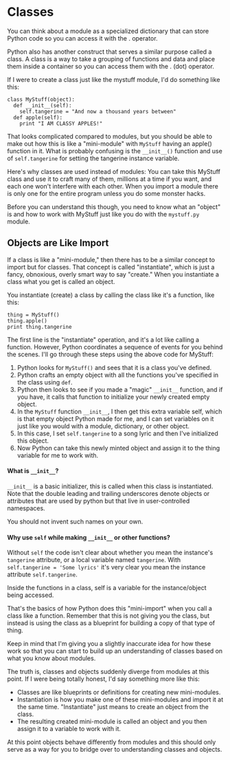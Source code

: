 # Classes

You can think about a module as a specialized dictionary that can store Python code so you can access it with the . operator.

Python also has another construct that serves a similar purpose called a class. A class is a way to take a grouping of functions and data and place them inside a container so you can access them with the . (dot) operator.

If I were to create a class just like the mystuff module, I'd do something like this:

    class MyStuff(object):
      def __init__(self):
        self.tangerine = "And now a thousand years between"
      def apple(self):
        print "I AM CLASSY APPLES!"

That looks complicated compared to modules, but you should be able to make out how this is like a "mini-module" with `MyStuff` having an apple() function in it. What is probably confusing is the `__init__()` function and use of `self.tangerine` for setting the tangerine instance variable.

Here's why classes are used instead of modules:
You can take this MyStuff class and use it to craft many of them, millions at a time if you want, and each one won't interfere with each other. When you import a module there is only one for the entire program unless you do some monster hacks.

Before you can understand this though, you need to know what an "object" is and how to work with MyStuff just like you do with the `mystuff.py` module.

## Objects are Like Import

If a class is like a "mini-module," then there has to be a similar concept to import but for classes. That concept is called "instantiate", which is just a fancy, obnoxious, overly smart way to say "create." When you instantiate a class what you get is called an object.

You instantiate (create) a class by calling the class like it's a function, like this:

    thing = MyStuff()
    thing.apple()
    print thing.tangerine

The first line is the "instantiate" operation, and it's a lot like calling a function. However, Python coordinates a sequence of events for you behind the scenes. I'll go through these steps using the above code for MyStuff:

1. Python looks for `MyStuff()` and sees that it is a class you've defined.
2. Python crafts an empty object with all the functions you've specified in the class using `def`.
3. Python then looks to see if you made a "magic" `__init__` function, and if you have, it calls that function to initialize your newly created empty object.
4. In the `MyStuff` function `__init__`, I then get this extra variable self, which is that empty object Python made for me, and I can set variables on it just like you would with a module, dictionary, or other object.
5. In this case, I set `self.tangerine` to a song lyric and then I've initialized this object.
6. Now Python can take this newly minted object and assign it to the thing variable for me to work with.

#### What is `__init__`?
`__init__` is a basic initializer, this is called when this class is instantiated.
Note that the double leading and trailing underscores denote objects or attributes that are used by python but that live in user-controlled namespaces.

You should not invent such names on your own.

#### Why use `self` while making `__init__` or other functions?

Without `self` the code isn't clear about whether you mean the instance's `tangerine` attribute, or a local variable named `tangerine`. With `self.tangerine = 'Some lyrics'` it's very clear you mean the instance attribute `self.tangerine`.

Inside the functions in a class, self is a variable for the instance/object being accessed.


That's the basics of how Python does this "mini-import" when you call a class like a function. Remember that this is not giving you the class, but instead is using the class as a blueprint for building a copy of that type of thing.

Keep in mind that I'm giving you a slightly inaccurate idea for how these work so that you can start to build up an understanding of classes based on what you know about modules.

The truth is, classes and objects suddenly diverge from modules at this point.
If I were being totally honest, I'd say something more like this:

* Classes are like blueprints or definitions for creating new mini-modules.
* Instantiation is how you make one of these mini-modules and import it at the same time. "Instantiate" just means to create an object from the class.
* The resulting created mini-module is called an object and you then assign it to a variable to work with it.

At this point objects behave differently from modules and this should only serve as a way for you to bridge over to understanding classes and objects.
